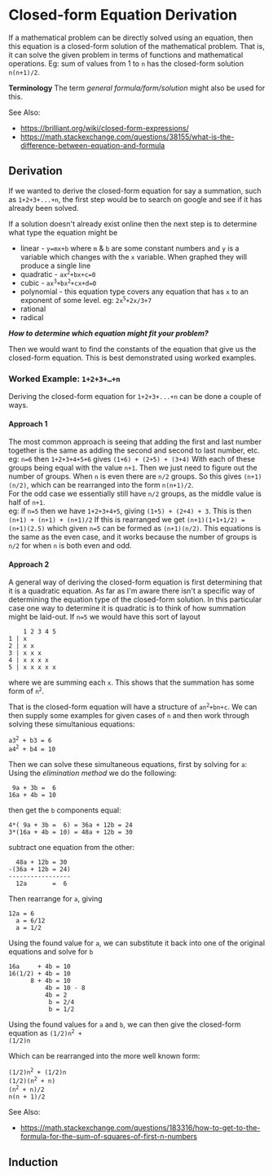 # Closed-form Equation Derivation

If a mathematical problem can be directly solved using an equation, then this equation is a closed-form solution of the mathematical problem.
That is, it can solve the given problem in terms of functions and mathematical operations.
Eg: sum of values from 1 to `n` has the closed-form solution `n(n+1)/2`.

**Terminology**
The term _general formula/form/solution_ might also be used for this.

See Also:
- https://brilliant.org/wiki/closed-form-expressions/
- https://math.stackexchange.com/questions/38155/what-is-the-difference-between-equation-and-formula

## Derivation

If we wanted to derive the closed-form equation for say a summation, such as `1+2+3+...+n`,
the first step would be to search on google and see if it has already been solved.

If a solution doesn't already exist online then the next step is to determine what type the equation might be
- linear - `y=mx+b` where `m` & `b` are some constant numbers and `y` is a variable which changes with the `x` variable. When graphed they will produce a single line
- quadratic - <code>ax<sup>2</sup>+bx+c=0</code>
- cubic - <code>ax<sup>3</sup>+bx<sup>2</sup>+cx+d=0</code>
- polynomial - this equation type covers any equation that has `x` to an exponent of some level. eg: <code>2x<sup>5</sup>+2x/3+7</code>
- rational
- radical

***How to determine which equation might fit your problem?***

Then we would want to find the constants of the equation that give us the closed-form equation. This is best demonstrated using worked examples.

### Worked Example: <code>1+2+3+&#x2026;+n</code>

Deriving the closed-form equation for `1+2+3+...+n` can be done a couple of ways.

#### Approach 1

The most common approach is seeing that adding the first and last number together is the same as adding the second and second to last number, etc.
eg: `n=6` then `1+2+3+4+5+6` gives `(1+6) + (2+5) + (3+4)`
With each of these groups being equal with the value `n+1`. Then we just need to figure out the number of groups. When `n` is even there are `n/2` groups.
So this gives `(n+1)(n/2)`, which can be rearranged into the form `n(n+1)/2`.  
For the odd case we essentially still have `n/2` groups, as the middle value is half of `n+1`.  
eg: if `n=5` then we have `1+2+3+4+5`, giving `(1+5) + (2+4) + 3`.
This is then `(n+1) + (n+1) + (n+1)/2`
If this is rearranged we get `(n+1)(1+1+1/2) = (n+1)(2.5)` which given `n=5` can be formed as `(n+1)(n/2)`.
This equations is the same as the even case, and it works because the number of groups is `n/2` for when `n` is both even and odd. 

#### Approach 2

A general way of deriving the closed-form equation is first determining that it is a quadratic equation.
As far as I'm aware there isn't a specific way of determining the equation type of the closed-form solution.
In this particular case one way to determine it is quadratic is to think of how summation might be laid-out.
If `n=5` we would have this sort of layout

```
    1 2 3 4 5
1 | x
2 | x x
3 | x x x
4 | x x x x
5 | x x x x x
```
where we are summing each `x`. This shows that the summation has some form of <code>n<sup>2</sup></code>.

That is the closed-form equation will have a structure of <code>an<sup>2</sup>+bn+c</code>.
We can then supply some examples for given cases of `n` and then work through solving these simultanious equations:
<pre><code>a3<sup>2</sup> + b3 = 6
a4<sup>2</sup> + b4 = 10
</code></pre>

Then we can solve these simultaneous equations, first by solving for `a`:  
Using the _elimination method_ we do the following:
```
 9a + 3b =  6
16a + 4b = 10
```

then get the `b` components equal:
```
4*( 9a + 3b =  6) = 36a + 12b = 24
3*(16a + 4b = 10) = 48a + 12b = 30
```

subtract one equation from the other:
```
  48a + 12b = 30
-(36a + 12b = 24)
-----------------
  12a       =  6
```

Then rearrange for `a`, giving
```
12a = 6
  a = 6/12
  a = 1/2
```

Using the found value for `a`, we can substitute it back into one of the original equations and solve for `b`
```
16a     + 4b = 10
16(1/2) + 4b = 10
      8 + 4b = 10
          4b = 10 - 8
          4b = 2
           b = 2/4
           b = 1/2
```

Using the found values for `a` and `b`, we can then give the closed-form equation as
<code>(1/2)n<sup>2</sup> + (1/2)n</code>

Which can be rearranged into the more well known form:
<pre><code>(1/2)n<sup>2</sup> + (1/2)n
(1/2)(n<sup>2</sup> + n)
(n<sup>2</sup> + n)/2
n(n + 1)/2
</code></pre>


See Also:
- https://math.stackexchange.com/questions/183316/how-to-get-to-the-formula-for-the-sum-of-squares-of-first-n-numbers

## Induction

